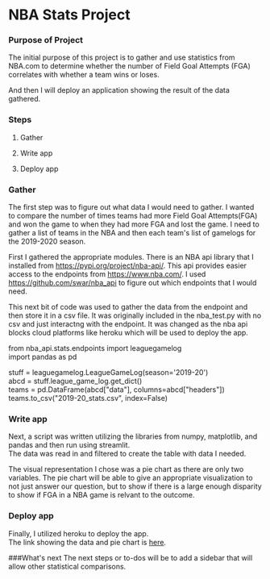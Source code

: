 # NBA Stats Project

### Purpose of Project

The initial purpose of this project is to gather and use statistics from NBA.com to determine whether the number of Field Goal Attempts (FGA) correlates with whether a team wins or loses.

And then I will deploy an application showing the result of the data gathered.

### Steps

1. Gather

2. Write app

3. Deploy app

### Gather

The first step was to figure out what data I would need to gather.
I wanted to compare the number of times teams had more Field Goal Attempts(FGA) and won the game to when they had more FGA and lost the game. 
I need to gather a list of teams in the NBA and then each team's list of gamelogs for the 2019-2020 season. 

First I gathered the appropriate modules. There is an NBA api library that I installed from https://pypi.org/project/nba-api/. 
This api provides easier access to the endpoints from https://www.nba.com/. 
I used https://github.com/swar/nba_api to figure out which endpoints that I would need.

This next bit of code was used to gather the data from the endpoint and then store it in a csv file. 
It was originally included in the nba_test.py with no csv and just interactng with the endpoint.
It was changed as the nba api blocks cloud platforms like heroku which will be used to deploy the app.

from nba_api.stats.endpoints import leaguegamelog  
import pandas as pd

stuff = leaguegamelog.LeagueGameLog(season='2019-20')  
abcd = stuff.league_game_log.get_dict()  
teams = pd.DataFrame(abcd["data"], columns=abcd["headers"])  
teams.to_csv("2019-20_stats.csv", index=False)  

### Write app

Next, a script was written utilizing the libraries from numpy, matplotlib, and pandas and then run using streamlit.  
The data was read in and filtered to create the table with data I needed.  

The visual representation I chose was a pie chart as there are only two variables.
The pie chart will be able to give an appropriate visualization to not just answer our question, but to show if there is a large enough disparity to show if FGA in a NBA game is relvant to the outcome.

### Deploy app
Finally, I utilized heroku to deploy the app.  
The link showing the data and pie chart is [here](https://nba-stats-comp.herokuapp.com/).

###What's next
The next steps or to-dos will be to add a sidebar that will allow other statistical comparisons.
